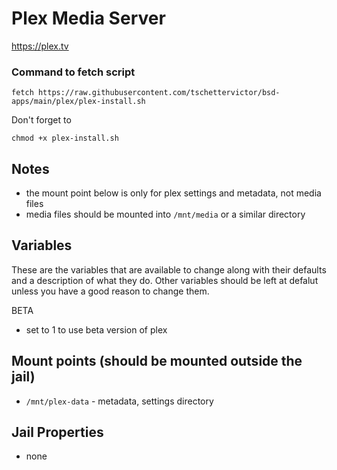 # Plex Media Server
https://plex.tv

### Command to fetch script
```
fetch https://raw.githubusercontent.com/tschettervictor/bsd-apps/main/plex/plex-install.sh
```

Don't forget to
```
chmod +x plex-install.sh
```

## Notes
- the mount point below is only for plex settings and metadata, not media files
- media files should be mounted into `/mnt/media` or a similar directory

## Variables
These are the variables that are available to change along with their defaults and a description of what they do. Other variables should be left at defalut unless you have a good reason to change them.

BETA
- set to 1 to use beta version of plex

## Mount points (should be mounted outside the jail)
- `/mnt/plex-data` - metadata, settings directory

## Jail Properties
- none
